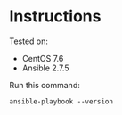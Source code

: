# Instructions

Tested on:
- CentOS 7.6
- Ansible 2.7.5

Run this command:

    ansible-playbook --version
